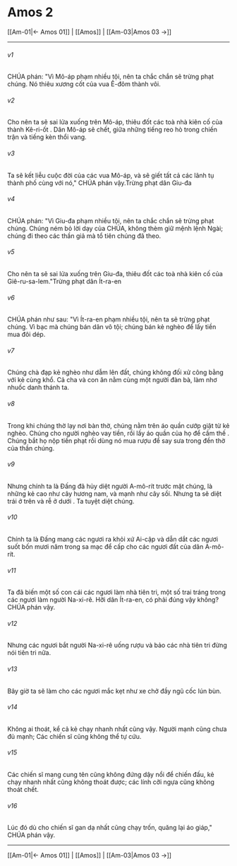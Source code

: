 # Amos 2

[[Am-01|← Amos 01]] | [[Amos]] | [[Am-03|Amos 03 →]]
***



###### v1 
CHÚA phán: "Vì Mô-áp phạm nhiều tội, nên ta chắc chắn sẽ trừng phạt chúng. Nó thiêu xương cốt của vua Ê-đôm thành vôi. 

###### v2 
Cho nên ta sẽ sai lửa xuống trên Mô-áp, thiêu đốt các toà nhà kiên cố của thành Kê-ri-ốt . Dân Mô-áp sẽ chết, giữa những tiếng reo hò trong chiến trận và tiếng kèn thổi vang. 

###### v3 
Ta sẽ kết liễu cuộc đời của các vua Mô-áp, và sẽ giết tất cả các lãnh tụ thành phố cùng với nó," CHÚA phán vậy.Trừng phạt dân Giu-đa 

###### v4 
CHÚA phán: "Vì Giu-đa phạm nhiều tội, nên ta chắc chắn sẽ trừng phạt chúng. Chúng ném bỏ lời dạy của CHÚA, không thèm giữ mệnh lệnh Ngài; chúng đi theo các thần giả mà tổ tiên chúng đã theo. 

###### v5 
Cho nên ta sẽ sai lửa xuống trên Giu-đa, thiêu đốt các toà nhà kiên cố của Giê-ru-sa-lem."Trừng phạt dân Ít-ra-en 

###### v6 
CHÚA phán như sau: "Vì Ít-ra-en phạm nhiều tội, nên ta sẽ trừng phạt chúng. Vì bạc mà chúng bán dân vô tội; chúng bán kẻ nghèo để lấy tiền mua đôi dép. 

###### v7 
Chúng chà đạp kẻ nghèo như dẫm lên đất, chúng không đối xử công bằng với kẻ cùng khổ. Cả cha và con ăn nằm cùng một người đàn bà, làm nhơ nhuốc danh thánh ta. 

###### v8 
Trong khi chúng thờ lạy nơi bàn thờ, chúng nằm trên áo quần cướp giật từ kẻ nghèo. Chúng cho người nghèo vay tiền, rồi lấy áo quần của họ để cầm thế . Chúng bắt họ nộp tiền phạt rồi dùng nó mua rượu để say sưa trong đền thờ của thần chúng. 

###### v9 
Nhưng chính ta là Đấng đã hủy diệt người A-mô-rít trước mặt chúng, là những kẻ cao như cây hương nam, và mạnh như cây sồi. Nhưng ta sẽ diệt trái ở trên và rễ ở dưới . Ta tuyệt diệt chúng. 

###### v10 
Chính ta là Đấng mang các ngươi ra khỏi xứ Ai-cập và dẫn dắt các ngươi suốt bốn mươi năm trong sa mạc để cấp cho các ngươi đất của dân A-mô-rít. 

###### v11 
Ta đã biến một số con cái các ngươi làm nhà tiên tri, một số trai tráng trong các ngươi làm người Na-xi-rê. Hỡi dân Ít-ra-en, có phải đúng vậy không? CHÚA phán vậy. 

###### v12 
Nhưng các ngươi bắt người Na-xi-rê uống rượu và bảo các nhà tiên tri đừng nói tiên tri nữa. 

###### v13 
Bây giờ ta sẽ làm cho các ngươi mắc kẹt như xe chở đầy ngũ cốc lún bùn. 

###### v14 
Không ai thoát, kể cả kẻ chạy nhanh nhất cũng vậy. Người mạnh cũng chưa đủ mạnh; Các chiến sĩ cũng không thể tự cứu. 

###### v15 
Các chiến sĩ mang cung tên cũng không đứng dậy nổi để chiến đấu, kẻ chạy nhanh nhất cũng không thoát được; các lính cỡi ngựa cũng không thoát chết. 

###### v16 
Lúc đó dù cho chiến sĩ gan dạ nhất cũng chạy trốn, quăng lại áo giáp," CHÚA phán vậy.

***
[[Am-01|← Amos 01]] | [[Amos]] | [[Am-03|Amos 03 →]]
